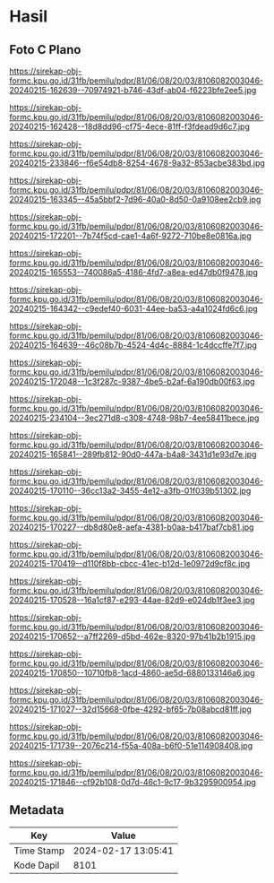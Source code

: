 # Hasil

## Foto C Plano

https://sirekap-obj-formc.kpu.go.id/31fb/pemilu/pdpr/81/06/08/20/03/8106082003046-20240215-162639--70974921-b746-43df-ab04-f6223bfe2ee5.jpg

https://sirekap-obj-formc.kpu.go.id/31fb/pemilu/pdpr/81/06/08/20/03/8106082003046-20240215-162428--18d8dd96-cf75-4ece-81ff-f3fdead9d6c7.jpg

https://sirekap-obj-formc.kpu.go.id/31fb/pemilu/pdpr/81/06/08/20/03/8106082003046-20240215-233846--f6e54db8-8254-4678-9a32-853acbe383bd.jpg

https://sirekap-obj-formc.kpu.go.id/31fb/pemilu/pdpr/81/06/08/20/03/8106082003046-20240215-163345--45a5bbf2-7d96-40a0-8d50-0a9108ee2cb9.jpg

https://sirekap-obj-formc.kpu.go.id/31fb/pemilu/pdpr/81/06/08/20/03/8106082003046-20240215-172201--7b74f5cd-cae1-4a6f-9272-710be8e0816a.jpg

https://sirekap-obj-formc.kpu.go.id/31fb/pemilu/pdpr/81/06/08/20/03/8106082003046-20240215-165553--740086a5-4186-4fd7-a8ea-ed47db0f9478.jpg

https://sirekap-obj-formc.kpu.go.id/31fb/pemilu/pdpr/81/06/08/20/03/8106082003046-20240215-164342--c9edef40-6031-44ee-ba53-a4a1024fd6c6.jpg

https://sirekap-obj-formc.kpu.go.id/31fb/pemilu/pdpr/81/06/08/20/03/8106082003046-20240215-164639--46c08b7b-4524-4d4c-8884-1c4dccffe7f7.jpg

https://sirekap-obj-formc.kpu.go.id/31fb/pemilu/pdpr/81/06/08/20/03/8106082003046-20240215-172048--1c3f287c-9387-4be5-b2af-6a190db00f63.jpg

https://sirekap-obj-formc.kpu.go.id/31fb/pemilu/pdpr/81/06/08/20/03/8106082003046-20240215-234104--3ec271d8-c308-4748-98b7-4ee58411bece.jpg

https://sirekap-obj-formc.kpu.go.id/31fb/pemilu/pdpr/81/06/08/20/03/8106082003046-20240215-165841--289fb812-90d0-447a-b4a8-3431d1e93d7e.jpg

https://sirekap-obj-formc.kpu.go.id/31fb/pemilu/pdpr/81/06/08/20/03/8106082003046-20240215-170110--36cc13a2-3455-4e12-a3fb-01f039b51302.jpg

https://sirekap-obj-formc.kpu.go.id/31fb/pemilu/pdpr/81/06/08/20/03/8106082003046-20240215-170227--db8d80e8-aefa-4381-b0aa-b417baf7cb81.jpg

https://sirekap-obj-formc.kpu.go.id/31fb/pemilu/pdpr/81/06/08/20/03/8106082003046-20240215-170419--d110f8bb-cbcc-41ec-b12d-1e0972d9cf8c.jpg

https://sirekap-obj-formc.kpu.go.id/31fb/pemilu/pdpr/81/06/08/20/03/8106082003046-20240215-170528--16a1cf87-e293-44ae-82d9-e024db1f3ee3.jpg

https://sirekap-obj-formc.kpu.go.id/31fb/pemilu/pdpr/81/06/08/20/03/8106082003046-20240215-170652--a7ff2269-d5bd-462e-8320-97b41b2b1915.jpg

https://sirekap-obj-formc.kpu.go.id/31fb/pemilu/pdpr/81/06/08/20/03/8106082003046-20240215-170850--10710fb8-1acd-4860-ae5d-6880133146a6.jpg

https://sirekap-obj-formc.kpu.go.id/31fb/pemilu/pdpr/81/06/08/20/03/8106082003046-20240215-171027--32d15668-0fbe-4292-bf65-7b08abcd81ff.jpg

https://sirekap-obj-formc.kpu.go.id/31fb/pemilu/pdpr/81/06/08/20/03/8106082003046-20240215-171739--2076c214-f55a-408a-b6f0-51e114908408.jpg

https://sirekap-obj-formc.kpu.go.id/31fb/pemilu/pdpr/81/06/08/20/03/8106082003046-20240215-171846--cf92b108-0d7d-46c1-9c17-9b3295900954.jpg


## Metadata

| Key        | Value               |
| ---------- | ------------------- |
| Time Stamp | 2024-02-17 13:05:41 |
| Kode Dapil | 8101                |



